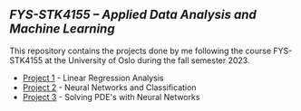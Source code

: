 ## *FYS-STK4155 – Applied Data Analysis and Machine Learning*

This repository contains the projects done by me following the course FYS-STK4155 at the University of Oslo during the fall semester 2023.

* [Project 1](https://github.com/achat97/FYS-STK4155/tree/main/Project1) - Linear Regression Analysis
* [Project 2](https://github.com/achat97/FYS-STK4155/tree/main/Project2) - Neural Networks and Classification
* [Project 3](https://github.com/achat97/FYS-STK4155/tree/main/Project3) - Solving PDE's with Neural Networks
